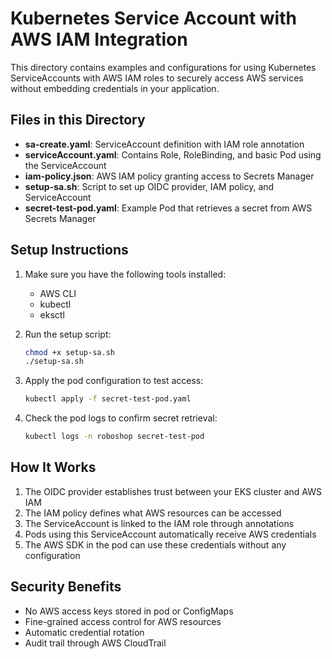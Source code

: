 # Kubernetes Service Account with AWS IAM Integration

This directory contains examples and configurations for using Kubernetes ServiceAccounts with AWS IAM roles to securely access AWS services without embedding credentials in your application.

## Files in this Directory

- **sa-create.yaml**: ServiceAccount definition with IAM role annotation
- **serviceAccount.yaml**: Contains Role, RoleBinding, and basic Pod using the ServiceAccount
- **iam-policy.json**: AWS IAM policy granting access to Secrets Manager
- **setup-sa.sh**: Script to set up OIDC provider, IAM policy, and ServiceAccount
- **secret-test-pod.yaml**: Example Pod that retrieves a secret from AWS Secrets Manager

## Setup Instructions

1. Make sure you have the following tools installed:
   - AWS CLI
   - kubectl
   - eksctl

2. Run the setup script:
   ```bash
   chmod +x setup-sa.sh
   ./setup-sa.sh
   ```

3. Apply the pod configuration to test access:
   ```bash
   kubectl apply -f secret-test-pod.yaml
   ```

4. Check the pod logs to confirm secret retrieval:
   ```bash
   kubectl logs -n roboshop secret-test-pod
   ```

## How It Works

1. The OIDC provider establishes trust between your EKS cluster and AWS IAM
2. The IAM policy defines what AWS resources can be accessed
3. The ServiceAccount is linked to the IAM role through annotations
4. Pods using this ServiceAccount automatically receive AWS credentials
5. The AWS SDK in the pod can use these credentials without any configuration

## Security Benefits

- No AWS access keys stored in pod or ConfigMaps
- Fine-grained access control for AWS resources
- Automatic credential rotation
- Audit trail through AWS CloudTrail
